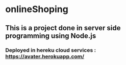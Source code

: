# onlineShoping
## This is a project done in server side programming using Node.js
### Deployed in hereku cloud services :  https://avater.herokuapp.com/
